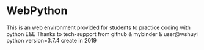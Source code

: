 # WebPython
This is an web environment provided for students to practice coding with python E&E
Thanks to tech-support from github & mybinder & user@wshuyi
python version=3.7.4 
create in 2019
